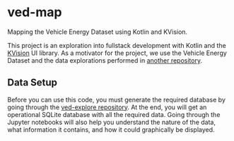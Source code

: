 # ved-map
Mapping the Vehicle Energy Dataset using Kotlin and KVision.

This project is an exploration into fullstack development with Kotlin and
the [KVision](https://kvision.io/) UI library. As a motivator for the 
project, we use the Vehicle Energy Dataset and the data explorations
performed in [another repository](https://github.com/joaofig/ved-explore).



## Data Setup
Before you can use this code, you must generate the required database by 
going through the 
[ved-explore repository](https://github.com/joaofig/ved-explore). At the
end, you will get an operational SQLite database with all the required 
data. Going through the Jupyter notebooks will also help you understand
the nature of the data, what information it contains, and how it could
graphically be displayed.
